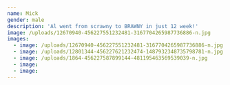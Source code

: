 ```yaml
---
name: Mick
gender: male
description: 'Al went from scrawny to BRAWNY in just 12 week!'
image: /uploads/12670940-456227551232481-3167704265987736886-n.jpg
images:
  - image: /uploads/12670940-456227551232481-3167704265987736886-n.jpg
  - image: /uploads/12801344-456227621232474-1487932348735798781-n.jpg
  - image: /uploads/1864-456227587899144-481195463569539039-n.jpg
  - image:
  - image:
---
```



